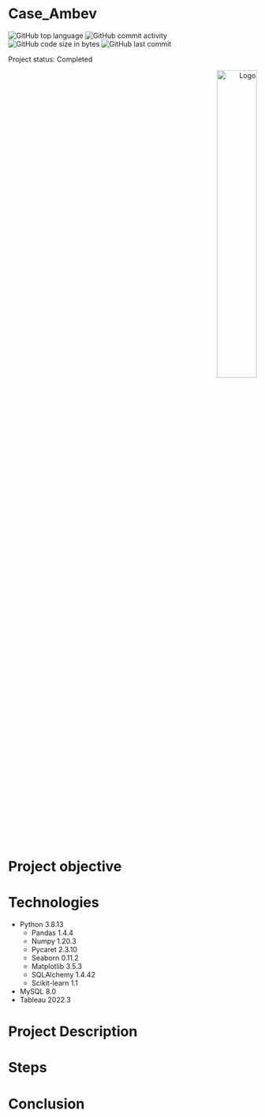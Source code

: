 # Case_Ambev
 
![GitHub top language](https://img.shields.io/github/languages/top/hbatistuzzo/Case_Ambev)
![GitHub commit activity](https://img.shields.io/github/commit-activity/m/hbatistuzzo/Case_Ambev)
![GitHub code size in bytes](https://img.shields.io/github/languages/code-size/hbatistuzzo/Case_Ambev)
![GitHub last commit](https://img.shields.io/github/last-commit/hbatistuzzo/Case_Ambev)

Project status: Completed
<p align="right"><img src="Images/ironbadge.png" width="40%" alt="Logo"></p>

# Project objective

# Technologies

- Python 3.8.13
	- Pandas 1.4.4
	- Numpy 1.20.3
	- Pycaret 2.3.10
	- Seaborn 0.11.2
	- Matplotlib 3.5.3
	- SQLAlchemy 1.4.42
	- Scikit-learn 1.1
- MySQL 8.0
- Tableau 2022.3

# Project Description

# Steps

# Conclusion